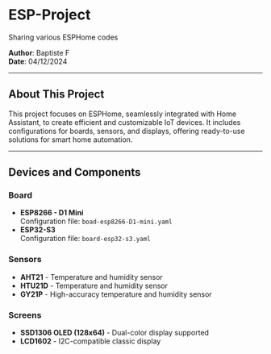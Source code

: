 # ESP-Project  
Sharing various ESPHome codes  

**Author**: Baptiste F  
**Date**: 04/12/2024  

---

## About This Project  
This project focuses on ESPHome, seamlessly integrated with Home Assistant, to create efficient and customizable IoT devices. It includes configurations for boards, sensors, and displays, offering ready-to-use solutions for smart home automation.

---

## Devices and Components  

### **Board**  
- **ESP8266 - D1 Mini**  
  Configuration file: `boad-esp8266-D1-mini.yaml`
- **ESP32-S3**  
  Configuration file: `board-esp32-s3.yaml`  

### **Sensors**  
- **AHT21** - Temperature and humidity sensor  
- **HTU21D** - Temperature and humidity sensor  
- **GY21P** - High-accuracy temperature and humidity sensor  

### **Screens**  
- **SSD1306 OLED (128x64)** - Dual-color display supported  
- **LCD1602** - I2C-compatible classic display
